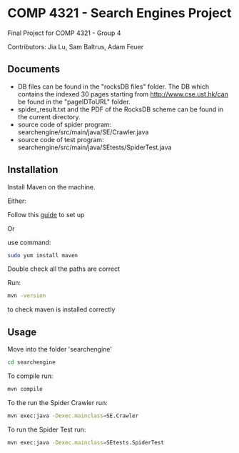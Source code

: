# COMP 4321 - Search Engines Project

Final Project for COMP 4321 - Group 4

Contributors: Jia Lu, Sam Baltrus, Adam Feuer

## Documents
* DB files can be found in the "rocksDB files" folder. The DB which contains the indexed 30 pages starting from http://www.cse.ust.hk/can be found in the "pageIDToURL" folder. 
* spider_result.txt and the PDF of the RocksDB scheme can be found in the current directory.
* source code of spider program: searchengine/src/main/java/SE/Crawler.java
* source code of test program: searchengine/src/main/java/SEtests/SpiderTest.java

## Installation

Install Maven on the machine.

Either:

Follow this [guide](https://www.javahelps.com/2017/10/install-apache-maven-on-linux.html) to set up

Or

use command:

```bash
sudo yum install maven
```

Double check all the paths are correct

Run:

```bash
mvn -version
```
to check maven is installed correctly



## Usage

Move into the folder 'searchengine'
```bash
cd searchengine
```

To compile run:

```bash
mvn compile
```

To the run the Spider Crawler run:

```bash
mvn exec:java -Dexec.mainclass=SE.Crawler
```

To run the Spider Test run:
```bash
mvn exec:java -Dexec.mainclass=SEtests.SpiderTest
```

